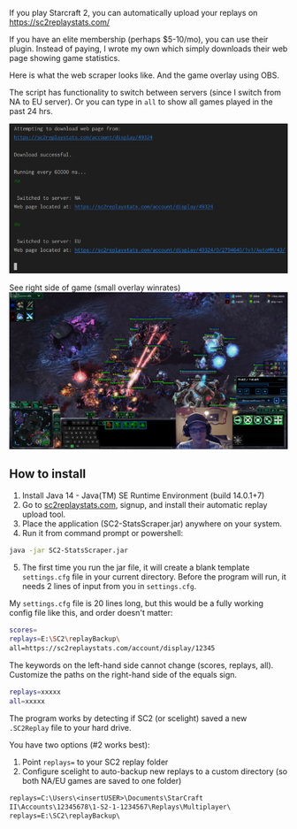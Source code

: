 If you play Starcraft 2, you can automatically upload your replays on https://sc2replaystats.com/

If you have an elite membership (perhaps $5-10/mo), you can use their plugin. Instead of paying, I wrote my own which simply downloads their web page showing game statistics.

Here is what the web scraper looks like. And the game overlay using OBS.

The script has functionality to switch between servers (since I switch from NA to EU server). Or you can type in `all` to show all games played in the past 24 hrs.

![](img/SC2-stats-shell.png)

See right side of game (small overlay winrates)  
![OBS overlay](img/SC2-stats-ingame.png)

## How to install

1. Install Java 14 - Java(TM) SE Runtime Environment (build 14.0.1+7)
2. Go to [sc2replaystats.com](https://sc2replaystats.com/), signup, and install their automatic replay upload tool.
3. Place the application (SC2-StatsScraper.jar) anywhere on your system.
4. Run it from command prompt or powershell:

```sh
java -jar SC2-StatsScraper.jar
```

5. The first time you run the jar file, it will create a blank template `settings.cfg` file in your current directory. Before the program will run, it needs 2 lines of input from you in `settings.cfg`.

My `settings.cfg` file is 20 lines long, but this would be a fully working config file like this, and order doesn't matter:

```sh
scores=
replays=E:\SC2\replayBackup\
all=https://sc2replaystats.com/account/display/12345
```

The keywords on the left-hand side cannot change (scores, replays, all). Customize the paths on the right-hand side of the equals sign.

```sh
replays=xxxxx
all=xxxxx
```

The program works by detecting if SC2 (or scelight) saved a new `.SC2Replay` file to your hard drive.

You have two options (#2 works best):

1) Point `replays=` to your SC2 replay folder
2) Configure scelight to auto-backup new replays to a custom directory (so both NA/EU games are saved to one folder)

```
replays=C:\Users\<insertUSER>\Documents\StarCraft II\Accounts\12345678\1-S2-1-1234567\Replays\Multiplayer\
replays=E:\SC2\replayBackup\
```

